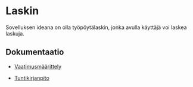 # Laskin

Sovelluksen ideana on olla työpöytälaskin, jonka avulla käyttäjä voi laskea laskuja.

## Dokumentaatio

* [Vaatimusmäärittely](https://github.com/ainkeri/ot-harjoitustyo/blob/2389a77f15eb63128dcde2bd70c33e8a907f2204/calculator/dokumentaatio/vaatimusmaarittely.md)

* [Tuntikirjanpito](https://github.com/ainkeri/ot-harjoitustyo/blob/2389a77f15eb63128dcde2bd70c33e8a907f2204/calculator/dokumentaatio/tuntikirjanpito.md)



